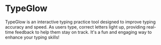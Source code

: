 # TypeGlow
TypeGlow is an interactive typing practice tool designed to improve typing accuracy and speed. As users type, correct letters light up, providing real-time feedback to help them stay on track. It's a fun and engaging way to enhance your typing skills!

